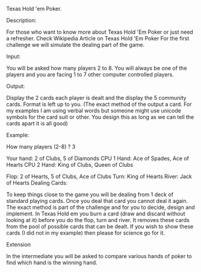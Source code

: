 Texas Hold 'em Poker.

Description:

For those who want to know more about Texas Hold 'Em Poker or just need a refresher. Check Wikipedia Article on Texas Hold 'Em Poker For the first challenge we will simulate the dealing part of the game.

Input:

You will be asked how many players 2 to 8. You will always be one of the players and you are facing 1 to 7 other computer controlled players.

Output:

Display the 2 cards each player is dealt and the display the 5 community cards. Format is left up to you. (The exact method of the output a card. For my examples I am using verbal words but someone might use unicode symbols for the card suit or other. You design this as long as we can tell the cards apart it is all good)

Example:

How many players (2-8) ? 3

Your hand: 2 of Clubs, 5 of Diamonds
CPU 1 Hand: Ace of Spades, Ace of Hearts
CPU 2 Hand: King of Clubs, Queen of Clubs

Flop: 2 of Hearts, 5 of Clubs, Ace of Clubs
Turn: King of Hearts
River: Jack of Hearts
Dealing Cards:

To keep things close to the game you will be dealing from 1 deck of standard playing cards. Once you deal that card you cannot deal it again. The exact method is part of the challenge and for you to decide, design and implement. In Texas Hold em you burn a card (draw and discard without looking at it) before you do the flop, turn and river. It removes these cards from the pool of possible cards that can be dealt. If you wish to show these cards (I did not in my example) then please for science go for it.

Extension

In the intermediate you will be asked to compare various hands of poker to find which hand is the winning hand.